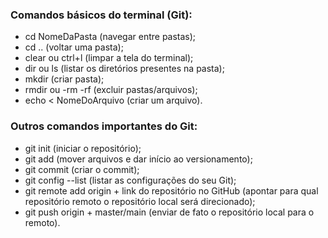 ### Comandos básicos do terminal (Git):
 - cd NomeDaPasta (navegar entre pastas);
 - cd .. (voltar uma pasta);
 - clear ou ctrl+l (limpar a tela do terminal);
 - dir ou ls (listar os diretórios presentes na pasta);
 - mkdir (criar pasta); 
 - rmdir ou -rm -rf (excluir pastas/arquivos);
 - echo < NomeDoArquivo (criar um arquivo).

### Outros comandos importantes do Git:
 - git init (iniciar o repositório);
 - git add (mover arquivos e dar início ao versionamento);
 - git commit (criar o commit);
 - git config --list (listar as configurações do seu Git);
 - git remote add origin + link do repositório no GitHub (apontar para qual repositório remoto o repositório local será direcionado);
 - git push origin + master/main (enviar de fato o repositório local para o remoto).

